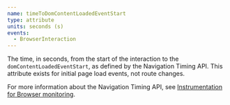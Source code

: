 ```yaml
---
name: timeToDomContentLoadedEventStart
type: attribute
units: seconds (s)
events:
  - BrowserInteraction
---
```


The time, in seconds, from the start of the interaction to the `domContentLoadedEventStart`, as defined by the Navigation Timing API. This attribute exists for initial page load events, not route changes.

For more information about the Navigation Timing API, see [Instrumentation for Browser monitoring](/docs/browser/new-relic-browser/page-load-timing-resources/instrumentation-browser-monitoring#navigation-api).